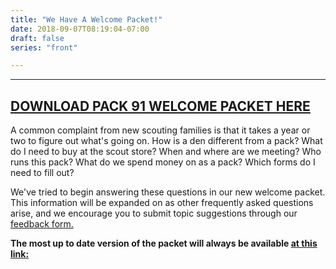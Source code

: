```yaml
---
title: "We Have A Welcome Packet!"
date: 2018-09-07T08:19:04-07:00
draft: false
series: "front"

---
```


---
## [DOWNLOAD PACK 91 WELCOME PACKET HERE](/files/welcome.pdf)

A common complaint from new scouting families is that it takes a year or two to figure out what's going on.  How is a den different from a pack?  What do I need to buy at the scout store?  When and where are we meeting?  Who runs this pack?  What do we spend money on as a pack?  Which forms do I need to fill out?

We've tried to begin answering these questions in our new welcome packet.  This information will be expanded on as other frequently asked questions arise, and we encourage you to submit topic suggestions through our [feedback form.](https://goo.gl/forms/VXiXt1n0fxWLlfYp1)

**The most up to date version of the packet will always be available [at this link: ](/files/welcome.pdf)**